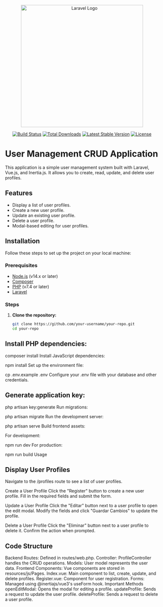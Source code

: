 <p align="center"><a href="https://laravel.com" target="_blank"><img src="https://raw.githubusercontent.com/laravel/art/master/logo-lockup/5%20SVG/2%20CMYK/1%20Full%20Color/laravel-logolockup-cmyk-red.svg" width="400" alt="Laravel Logo"></a></p>

<p align="center">
<a href="https://github.com/laravel/framework/actions"><img src="https://github.com/laravel/framework/workflows/tests/badge.svg" alt="Build Status"></a>
<a href="https://packagist.org/packages/laravel/framework"><img src="https://img.shields.io/packagist/dt/laravel/framework" alt="Total Downloads"></a>
<a href="https://packagist.org/packages/laravel/framework"><img src="https://img.shields.io/packagist/v/laravel/framework" alt="Latest Stable Version"></a>
<a href="https://packagist.org/packages/laravel/framework"><img src="https://img.shields.io/packagist/l/laravel/framework" alt="License"></a>
</p>

# User Management CRUD Application

This application is a simple user management system built with Laravel, Vue.js, and Inertia.js. It allows you to create, read, update, and delete user profiles.

## Features

- Display a list of user profiles.
- Create a new user profile.
- Update an existing user profile.
- Delete a user profile.
- Modal-based editing for user profiles.

## Installation

Follow these steps to set up the project on your local machine:

### Prerequisites

- [Node.js](https://nodejs.org/) (v14.x or later)
- [Composer](https://getcomposer.org/)
- [PHP](https://www.php.net/) (v7.4 or later)
- [Laravel](https://laravel.com/docs/8.x/installation)

### Steps

1. **Clone the repository:**

   ```bash
   git clone https://github.com/your-username/your-repo.git
   cd your-repo
## Install PHP dependencies:

composer install
Install JavaScript dependencies:

npm install
Set up the environment file:

cp .env.example .env
Configure your .env file with your database and other credentials.

## Generate application key:

php artisan key:generate
Run migrations:

php artisan migrate
Run the development server:

php artisan serve
Build frontend assets:

For development:

npm run dev
For production:

npm run build
Usage

## Display User Profiles

Navigate to the /profiles route to see a list of user profiles.

Create a User Profile
Click the "Register" button to create a new user profile. Fill in the required fields and submit the form.

Update a User Profile
Click the "Editar" button next to a user profile to open the edit modal. Modify the fields and click "Guardar Cambios" to update the profile.

Delete a User Profile
Click the "Eliminar" button next to a user profile to delete it. Confirm the action when prompted.

## Code Structure

Backend
Routes: Defined in routes/web.php.
Controller: ProfileController handles the CRUD operations.
Models: User model represents the user data.
Frontend
Components: Vue components are stored in resources/js/Pages.
Index.vue: Main component to list, create, update, and delete profiles.
Register.vue: Component for user registration.
Forms: Managed using @inertiajs/vue3's useForm hook.
Important Methods
openEditModal: Opens the modal for editing a profile.
updateProfile: Sends a request to update the user profile.
deleteProfile: Sends a request to delete a user profile.

